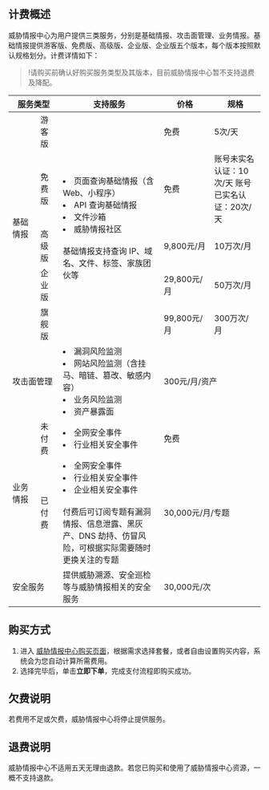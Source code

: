 ## 计费概述
威胁情报中心为用户提供三类服务，分别是基础情报、攻击面管理、业务情报。基础情报提供游客版、免费版、高级版、企业版、企业版五个版本，每个版本按照默认规格划分。计费详情如下：

>!请购买前确认好购买服务类型及其版本，目前威胁情报中心暂不支持退费及降配。

<table>
<thead>
<tr>
<th colspan=2 and width="20%">服务类型</th>
<th width="40%">支持服务</th>
<th width="20%">价格</th>
<th width="20%">规格</th>
</tr>
</thead>
<tbody><tr>
<td rowspan=5 >基础情报</td>
<td>游客版</td>
<td rowspan=5 ><li>页面查询基础情报（含 Web、小程序）</li><li>API 查询基础情报</li><li>文件沙箱</li><li>威胁情报社区</li><br>基础情报支持查询 IP、域名、文件、标签、家族团伙等</li></td>
<td>免费</td>
<td>5次/天</td>
</tr>
<tr>
 <td>免费版</td>
 <td>免费</td>
<td>账号未实名认证：10次/天 账号已实名认证：20次/天</td>
</tr>
<tr>
 <td>高级版</td>
 <td>9,800元/月</td>
<td>10万次/月</td>
</tr>
<tr>
 <td>企业版</td>
 <td>29,800元/月</td>
<td>50万次/月</td>
</tr>
<tr>
 <td>旗舰版</td>
 <td>99,800元/月</td>
<td>300万次/月</td>
</tr>
<tr>
<td colspan=2>攻击面管理</td>
<td><li>漏洞风险监测</li><li>网站风险监测（含挂马、暗链、篡改、敏感内容）</li><li>业务风险监测</li><li>资产暴露面</li></td>
<td colspan=2>300元/月/资产</td>
</tr>
<tr>
<td  rowspan=2 >业务情报</td>
<td>未付费</td>
<td><li>全网安全事件</li><li>行业相关安全事件</li></td>
<td colspan=2>免费</td>
</tr>
<tr>
<td>已付费</td>
<td><li>全网安全事件</li><li>行业相关安全事件</li><li>企业相关安全事件</li><br>付费后可订阅专题有漏洞情报、信息泄露、黑灰产、DNS 劫持、仿冒风险，可根据实际需要随时更换关注的专题</td>
<td colspan=2>30,000元/月/专题</td>
</tr>
<tr>
<td  colspan=2 >安全服务</td>
<td>提供威胁溯源、安全巡检等与威胁情报相关的安全服务</td>
<td colspan=2>30,000元/次</td>
</tr>
</tbody></table>


## 购买方式
1. 进入 [威胁情报中心购买页面](https://buy.cloud.tencent.com/tix)，根据需求选择套餐，或者自由设置购买内容，系统会为您自动计算所需费用。
2. 选择完毕后，单击**立即下单**，完成支付流程即购买成功。

## 欠费说明
若费用不足或欠费，威胁情报中心将停止提供服务。

## 退费说明
威胁情报中心不适用五天无理由退款。若您已购买和使用了威胁情报中心资源，一概不支持退款。

